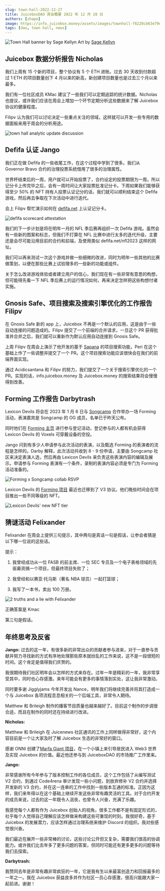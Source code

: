 ```yaml
---
slug: town-hall-2022-12-27
title: JuiceboxDAO 周会概要 2022 年 12 月 28 日
authors: [zhape]
image: https://info.juicebox.money/assets/images/townhall-f6220cb63e79e62f790a0ba4a041c68c.webp
tags: [dao, town hall, news]
---
```


![Town Hall banner by Sage Kellyn](townhall.webp) 
Art by [Sage Kellyn](https://twitter.com/SageKellyn)

## Juicebox 数据分析报告 Nicholas

我们上周有 15 个新的项目，整个协议有 5 个 ETH 进账。过去 30 天收到付款超过 1 ETH 的项目数量创下 4 月以来的新高，新创建项目数量也是过去三个月以来最多。

我们有一位社区成员 KMac 建议了一些我们可以定期追踪的统计数据。Nicholas 也提议，或许我们应该在周会上增加一个环节定期分析这些数据来了解 Juicebox 协议的健康程度。

Filipv 认为我们可以讨论决定一些重点关注的领域，这样就可以开发一些专用的数据面板来用于周会的分析用途。

![town hall analytic update discussion](analytics_suggestion.webp)

## Defifa 认证  Jango

我们正在做 Defifa 的一些收尾工作，在这个过程中学到了很多。我们从 Governor Bravo 合约的治理投票系统借用了很多的治理属性。

世界杯结束后的一周，用户就可以开始投票了，合约设定的投票期限为一周。所以记分卡上传完毕之后，会有一周时间让大家投票批准记分卡。下周如果我们能够获得至少 50% 的 NFT 持有人投票认证记分的话，我们就可以顺利结束这个 Defifa 游戏，然后再去争取在下次活动中进行迭代。

会上 Filipv 帮忙演示如何在 [defifa.net](https://defifa.net) 上认证记分卡。

![defifa scorecard attestation](defifa_attestation.webp)

我们的下一步计划是将在明年一月的 NFL 季后赛再组织一次 Defifa 游戏。虽然会有一些新的图案和标志，但我们不打算在 NFL 比赛中进行太多的迭代升级，主要还是会尽可能沿用目前的合约和前端，及使用类似 defifa.net/nfl2023 这样的网址。

我们可以再来测试一次这个游戏并做一些细微的改进，同时为明年一些其他的比赛做策划，以便在那些比赛上试验理多的一些新的功能或组件。

关于怎么改进游戏体验或者建立用户的信心，我们现在有一些非常有意思的构想，但可能得先看一下 NFL 季后赛上的运行情况如何，再来决定怎样把这些构想付诸实施。

## Gnosis Safe、项目搜索及搜索引擎优化的工作报告 Filipv

在 Gnosis Safe 新的 app 上，Juicebox 不再是一个默认的应用，这是由于一些自动连接的问题造成的。Filipv 提交了一个前端的合并请求，一旦这个 PR 获得批准并合并之后，我们就可以重新作为默认应用自动连接到 Gnosis Safe。

上周 Filipv 在周会上演示了他开发的基于 [Sapana](https://sapana.io) 的项目搜索功能，Peri 在这个基础上作了一些调整并提交了一个 PR。这个项目搜索功能应该很快会在我们的前端界面实现。

通过 Acidicsantana 和 Filipv 的努力，我们提交了一个关于搜索引擎优化的一个 PR。实现的话，info.juicebox.money 及 Juicebox.money 的搜索结果将会慢慢得到改善。

## Forming 工作报告 Darbytrash

Lexicon Devils 将会在 2023 年 1 月 6 日与 [Songcamp](https://twitter.com/songcamp_) 合作举办一场 Forming 活动，表演嘉宾是 Songcamp 的 OG 成员，名单已于昨天公布。

同时他们在  [Forming 主页](https://forming.lexicondevils.xyz/) 进行参与登记活动，登记参与的人都有机会获得 Lexicon Devils 的 Voxels 可穿戴设备的空投。

Jango 问到有多少人申请参与此次活动的表演，以及甄选 Forming 的表演者的流程是怎样的。Darby 解释，此次活动共收到 8 - 9 份申请，主要由 Songcamp 社区来决定表演人选，然后再由 Lexicon Devils 来负责这些表演内容的编辑及展示。申请参与 Forming 表演有一个条件，录制的表演内容必须是专门为 Forming 活动准备的。

![Forming x Songcamp collab RSVP](forming_songcamp.webp)

Lexicon Devils 的 [Forming 项目](https://juicebox.money/@forming) 最近也迁移到了 V3 协议。他们晚些时间会在项目推出一些不同等级的 NFT。

![Lexicon Devils' new NFT tier](Lexicon_NFT.webp)

## 猜谜活动 Felixander

Felixander 在周会上提供三句提示，其中两句是真话一句是假话，让参会者猜是以下哪一位说的这些话。

提示：

1. 我曾经成功从一位 FASB 的前主席、一位 SEC 专员及一个电子表格领域的先驱募资搞一个项目，但最终项目失败了；

1. 我曾经和以赛亚·托马斯（著名 NBA 球员）一起打篮球；
2. 我写了一本书，卖出 100 万册。

![2 truths and a lie with Felixander](felixander_contest.webp)

正确答案是 Kmac

第三句是假话。

## 年终思考及反省

**Jango:**
过去的这一年，有很多新的非常出众的贡献者参与进来，对于一直参与贡献并努力寻找新的方式有序地处理那些原本就纷乱的工作来说，这不是一段很短的时间。这个肯定是值得我们庆贺的。

我很期待我们社区明年会以怎样的方式来存在。过年一年是精彩的一年，我非常享受其中，同时也心存感激。来年可能会有更多的事情落到实处，这让我非常激动。

同时要多谢 Jigglyjams 今年开发出 Nance，明年我们将继续完善并将其打造成一个与 Juicebox 各项流程息息相关的一个后端工具，非常令人期待。

Matthew 和 Brileigh 制作的播客节目质量也越来越好了。目前这个制作的步调很合适，而且在制作的同时还在持续进行改进。

**Nicholas:**

Matthew 和 Brileigh 在 Juicenews 社区通讯的工作上同样做得非常好，这个内容目前是一个让大家及时了解 Juicebox 生态的非常好的窗口。

感谢 ONNI 创建了[Marfa Giant 项目](https://juicebox.money/@marfagiant)，在一个小镇上来引导居民进入 Web3 世界及实现 Juicebox 的价值。最近他还参与到 JuiceboxDAO 的市场推广工作里来。

**Jango:**

非常感谢所有今年参与了版本控制工作的各位成员，这个工作包括了从编写测试 V2 合约，到通过 Code4rena 审计发现一些小问题，到放弃修补 V2 合约并选择开发新的 V3 合约，并在这一连串的工作中找到一些版本互通的标准。正因为这样，我们来年得以在这个基础上继续开发这些非常有趣灵活的工具。对于合约开发的成员来说，过去的这一年既令人沮丧，也曾令人兴奋，充满了乐趣。

我感觉每个人都有作为 Juicebox 创始人的视角，很多工作都不是有固定形式的，社乎每个人觉得自己理解应该怎样做来构建这些可重现的时刻。我很好奇，基于 Juicebox 的发展潜力，应该怎样通过治理系统来维护 Discord 的组织。我对些感觉很兴奋。

我们最近在展开一些非常棒的讨论，这些讨论公开但又复杂，需要我们很高的协调能力。或许我们比去年多了更多问题的答案，但同时可能还有更多更多的问题等待我们去探索。

**Darbytrash:**

我赞同去年是非常有趣非常疯狂的一年，它是我有生以来最富创造力和回报最多的一年之一。我在 Juicebox 获益良多并作为社区一员心存感激，很高兴能跟大家一起前进。谢谢！









